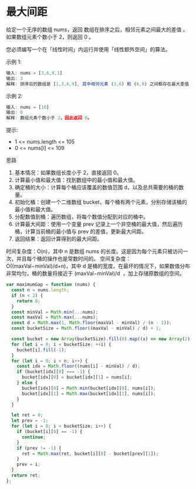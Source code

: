 # 最大间距

给定一个无序的数组 nums，返回 数组在排序之后，相邻元素之间最大的差值 。如果数组元素个数小于 2，则返回 0 。

您必须编写一个在「线性时间」内运行并使用「线性额外空间」的算法。

示例 1:

```js
输入: nums = [3,6,9,1]
输出: 3
解释: 排序后的数组是 [1,3,6,9], 其中相邻元素 (3,6) 和 (6,9) 之间都存在最大差值 3。
```

示例 2:

```js
输入: nums = [10]
输出: 0
解释: 数组元素个数小于 2，因此返回 0。
```

提示:

- 1 <= nums.length <= 105
- 0 <= nums[i] <= 109

思路

1. 基本情况：如果数组长度小于 2，直接返回 0。
2. 计算最小值和最大值：找到数组中的最小值和最大值。
3. 确定桶的大小：计算每个桶应该覆盖的数值范围 d，以及总共需要的桶的数量。
4. 初始化桶：创建一个二维数组 bucket，每个桶有两个元素，分别存储该桶的最小值和最大值。
5. 分配数值到桶：遍历数组，将每个数值分配到对应的桶中。
6. 计算最大间距：使用一个变量 prev 记录上一个非空桶的最大值，然后遍历桶，计算当前桶的最小值与 prev 的差值，更新最大间距。
7. 返回结果：返回计算得到的最大间距。

时间复杂度：O(n)，其中 n 是数组 nums 的长度。这是因为每个元素只被访问一次，并且每个桶的操作也是常数时间的。
空间复杂度：O((maxVal−minVal)/d+n)，其中 d 是桶的宽度。在最坏的情况下，如果数值分布非常均匀，桶的数量将接近于
(maxVal−minVal)/d
​
，加上存储原数组的空间。

```js
var maximumGap = function (nums) {
  const n = nums.length;
  if (n < 2) {
    return 0;
  }
  const minVal = Math.min(...nums);
  const maxVal = Math.max(...nums);
  const d = Math.max(1, Math.floor(maxVal - minVal) / (n - 1));
  const bucketSize = Math.floor((maxVal - minVal) / d) + 1;

  const bucket = new Array(bucketSize).fill(0).map((x) => new Array(2).fill(0));
  for (let i = 0; i < bucketSize; ++i) {
    bucket[i].fill(-1);
  }
  for (let i = 0; i < n; i++) {
    const idx = Math.floor((nums[i] - minVal) / d);
    if (bucket[idx][0] === -1) {
      bucket[idx][0] = bucket[idx][1] = nums[i];
    } else {
      bucket[idx][0] = Math.min(bucket[idx][0], nums[i]);
      bucket[idx][1] = Math.max(bucket[idx][1], nums[i]);
    }
  }

  let ret = 0;
  let prev = -1;
  for (let i = 0; i < bucketSize; i++) {
    if (bucket[i][0] == -1) {
      continue;
    }
    if (prev != -1) {
      ret = Math.max(ret, bucket[i][0] - bucket[prev][1]);
    }
    prev = i;
  }
  return ret;
};
```
